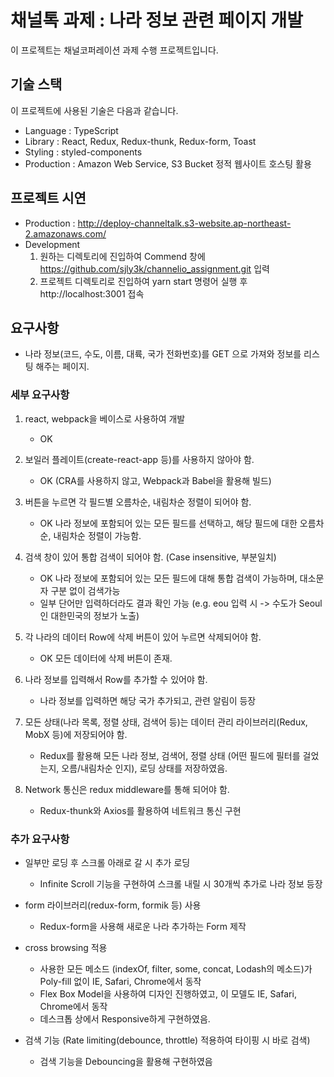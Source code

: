 # 채널톡 과제 : 나라 정보 관련 페이지 개발

이 프로젝트는 채널코퍼레이션 과제 수행 프로젝트입니다.

## 기술 스택
이 프로젝트에 사용된 기술은 다음과 같습니다.
- Language : TypeScript
- Library : React, Redux, Redux-thunk, Redux-form, Toast
- Styling : styled-components
- Production : Amazon Web Service, S3 Bucket 정적 웹사이트 호스팅 활용

## 프로젝트 시연
- Production : http://deploy-channeltalk.s3-website.ap-northeast-2.amazonaws.com/
- Development
    1. 원하는 디렉토리에 진입하여 Commend 창에 https://github.com/sjly3k/channelio_assignment.git 입력
    2. 프로젝트 디렉토리로 진입하여 yarn start 명령어 실행 후 http://localhost:3001 접속

## 요구사항
- 나라 정보(코드, 수도, 이름, 대륙, 국가 전화번호)를 GET 으로 가져와 정보를 리스팅 해주는 페이지.

### 세부 요구사항
1. react, webpack을 베이스로 사용하여 개발 
    - OK
    
2. 보일러 플레이트(create-react-app 등)를 사용하지 않아야 함. 
    - OK (CRA를 사용하지 않고, Webpack과 Babel을 활용해 빌드)
    
3. 버튼을 누르면 각 필드별 오름차순, 내림차순 정렬이 되어야 함. 
    - OK 나라 정보에 포함되어 있는 모든 필드를 선택하고, 해당 필드에 대한 오름차순, 내림차순 정렬이 가능함.
    
4. 검색 창이 있어 통합 검색이 되어야 함. (Case insensitive, 부분일치) 
    - OK 나라 정보에 포함되어 있는 모든 필드에 대해 통합 검색이 가능하며, 대소문자 구분 없이 검색가능
    - 일부 단어만 입력하더라도 결과 확인 가능 (e.g. eou 입력 시 -> 수도가 Seoul인 대한민국의 정보가 노출) 
    
5. 각 나라의 데이터 Row에 삭제 버튼이 있어 누르면 삭제되어야 함.
    - OK 모든 데이터에 삭제 버튼이 존재.
    
6. 나라 정보를 입력해서 Row를 추가할 수 있어야 함.
    - 나라 정보를 입력하면 해당 국가 추가되고, 관련 알림이 등장
    
7. 모든 상태(나라 목록, 정렬 상태, 검색어 등)는 데이터 관리 라이브러리(Redux, MobX 등)에 저장되어야 함.
    - Redux를 활용해 모든 나라 정보, 검색어, 정렬 상태 (어떤 필드에 필터를 걸었는지, 오름/내림차순 인지), 로딩 상태를 저장하였음.
    
8. Network 통신은 redux middleware를 통해 되어야 함.
    - Redux-thunk와 Axios를 활용하여 네트워크 통신 구현
    
### 추가 요구사항
- 일부만 로딩 후 스크롤 아래로 갈 시 추가 로딩
    - Infinite Scroll 기능을 구현하여 스크롤 내릴 시 30개씩 추가로 나라 정보 등장
    
- form 라이브러리(redux-form, formik 등) 사용
    - Redux-form을 사용해 새로운 나라 추가하는 Form 제작
    
- cross browsing 적용
    - 사용한 모든 메소드 (indexOf, filter, some, concat, Lodash의 메소드)가 Poly-fill 없이 IE, Safari, Chrome에서 동작
    - Flex Box Model을 사용하여 디자인 진행하였고, 이 모델도 IE, Safari, Chrome에서 동작
    - 데스크톱 상에서 Responsive하게 구현하였음.
    
- 검색 기능 (Rate limiting(debounce, throttle) 적용하여 타이핑 시 바로 검색)
    - 검색 기능을 Debouncing을 활용해 구현하였음
